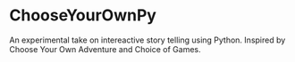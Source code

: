 # ChooseYourOwnPy
An experimental take on intereactive story telling using Python. Inspired by Choose Your Own Adventure and Choice of Games.
